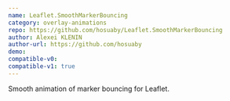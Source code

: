 ```yaml
---
name: Leaflet.SmoothMarkerBouncing
category: overlay-animations
repo: https://github.com/hosuaby/Leaflet.SmoothMarkerBouncing
author: Alexei KLENIN
author-url: https://github.com/hosuaby
demo: 
compatible-v0:
compatible-v1: true
---
```


Smooth animation of marker bouncing for Leaflet.
